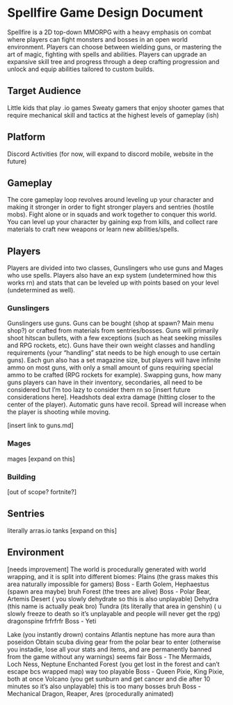 # Spellfire Game Design Document
Spellfire is a 2D top-down MMORPG with a heavy emphasis on combat where players can fight monsters and bosses in an open world environment. Players can choose between wielding guns, or mastering the art of magic, fighting with spells and abilities. Players can upgrade an expansive skill tree and progress through a deep crafting progression and unlock and equip abilities tailored to custom builds.

## Target Audience
Little kids that play .io games
Sweaty gamers that enjoy shooter games that require mechanical skill and tactics at the highest levels of gameplay (ish)

## Platform
Discord Activities (for now, will expand to discord mobile, website in the future)

## Gameplay
The core gameplay loop revolves around leveling up your character and making it stronger in order to fight stronger players and sentries (hostile mobs). Fight alone or in squads and work together to conquer this world. You can level up your character by gaining exp from kills, and collect rare materials to craft new weapons or learn new abilities/spells.

## Players
Players are divided into two classes, Gunslingers who use guns and Mages who use spells. Players also have an exp system (undetermined how this works rn) and stats that can be leveled up with points based on your level (undetermined as well).

### Gunslingers
Gunslingers use guns. Guns can be bought (shop at spawn? Main menu shop?) or crafted from materials from sentries/bosses. Guns will primarily shoot hitscan bullets, with a few exceptions (such as heat seeking missiles and RPG rockets, etc). Guns have their own weight classes and handling requirements (your “handling” stat needs to be high enough to use certain guns). Each gun also has a set magazine size, but players will have infinite ammo on most guns, with only a small amount of guns requiring special ammo to be crafted (RPG rockets for example). Swapping guns, how many guns players can have in their inventory, secondaries, all need to be considered but I’m too lazy to consider them rn so [insert future considerations here]. Headshots deal extra damage (hitting closer to the center of the player). Automatic guns have recoil. Spread will increase when the player is shooting while moving.

[insert link to guns.md]

### Mages
mages [expand on this]

### Building
[out of scope? fortnite?]

## Sentries
literally arras.io tanks [expand on this]

## Environment
[needs improvement]
The world is procedurally generated with world wrapping, and it is split into different biomes:
Plains (the grass makes this area naturally impossible for gamers) 
Boss - Earth Golem, Hephaestus (spawn area maybe)
bruh
Forest (the trees are alive)
Boss - Polar Bear, Artemis 
Desert ( you slowly dehydrate so this is also unplayable)
Dehydra (this name is actually peak bro)
Tundra (its literally that area in genshin) ( u slowly freeze to death so it’s unplayable and people will never get the rpg) dragonspine frfrfrfr
Boss - Yeti

Lake (you instantly drown)
contains Atlantis
neptune has more aura than poseidon
Obtain scuba diving gear from the polar bear to enter (otherwise you instadie, lose all your stats and items, and are permanently banned from the game without any warnings) seems fair
Boss - The Mermaids, Loch Ness, Neptune
Enchanted Forest (you get lost in the forest and can’t escape bcs wrapped map) way too playable
Boss - Queen Pixie, King Pixie, both at once
Volcano (you get sunburn and get cancer and die after 10 minutes so it’s also unplayable) this is too many bosses bruh
Boss - Mechanical Dragon, Reaper, Ares (procedurally animated)
